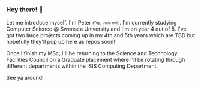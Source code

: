 ### Hey there! 👋

<!--
**ZenixTheHusky/ZenixTheHusky** is a ✨ _special_ ✨ repository because its `README.md` (this file) appears on your GitHub profile.

Here are some ideas to get you started:

- 🔭 I’m currently working on ...
- 🌱 I’m currently learning ...
- 👯 I’m looking to collaborate on ...
- 🤔 I’m looking for help with ...
- 💬 Ask me about ...
- 📫 How to reach me: ...
- 😄 Pronouns: ...
- ⚡ Fun fact: ...
-->

Let me introduce myself. I'm Peter <sub><sup>(Yep, thats me!)</sup></sub>. I'm currently studying Computer Science @ Swansea University and I'm on year 4 out of 5. I've got two large projects coming up in my 4th and 5th years which are TBD but hopefully they'll pop up here as repos soon!

Once I finish my MSc, I'll be returning to the Science and Technology Facilities Council on a Graduate placement where I'll be rotating through different departments within the ISIS Computing Department.

See ya around!